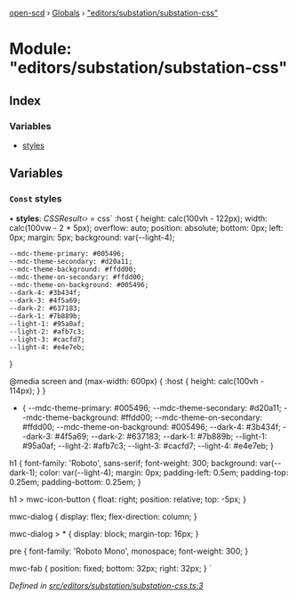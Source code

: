 [open-scd](../README.md) › [Globals](../globals.md) › ["editors/substation/substation-css"](_editors_substation_substation_css_.md)

# Module: "editors/substation/substation-css"

## Index

### Variables

* [styles](_editors_substation_substation_css_.md#const-styles)

## Variables

### `Const` styles

• **styles**: *CSSResult‹›* = css`
  :host {
    height: calc(100vh - 122px);
    width: calc(100vw - 2 * 5px);
    overflow: auto;
    position: absolute;
    bottom: 0px;
    left: 0px;
    margin: 5px;
    background: var(--light-4);

    --mdc-theme-primary: #005496;
    --mdc-theme-secondary: #d20a11;
    --mdc-theme-background: #ffdd00;
    --mdc-theme-on-secondary: #ffdd00;
    --mdc-theme-on-background: #005496;
    --dark-4: #3b434f;
    --dark-3: #4f5a69;
    --dark-2: #637183;
    --dark-1: #7b889b;
    --light-1: #95a0af;
    --light-2: #afb7c3;
    --light-3: #cacfd7;
    --light-4: #e4e7eb;
  }

  @media screen and (max-width: 600px) {
    :host {
      height: calc(100vh - 114px);
    }
  }

  * {
    --mdc-theme-primary: #005496;
    --mdc-theme-secondary: #d20a11;
    --mdc-theme-background: #ffdd00;
    --mdc-theme-on-secondary: #ffdd00;
    --mdc-theme-on-background: #005496;
    --dark-4: #3b434f;
    --dark-3: #4f5a69;
    --dark-2: #637183;
    --dark-1: #7b889b;
    --light-1: #95a0af;
    --light-2: #afb7c3;
    --light-3: #cacfd7;
    --light-4: #e4e7eb;
  }

  h1 {
    font-family: 'Roboto', sans-serif;
    font-weight: 300;
    background: var(--dark-1);
    color: var(--light-4);
    margin: 0px;
    padding-left: 0.5em;
    padding-top: 0.25em;
    padding-bottom: 0.25em;
  }

  h1 > mwc-icon-button {
    float: right;
    position: relative;
    top: -5px;
  }

  mwc-dialog {
    display: flex;
    flex-direction: column;
  }

  mwc-dialog > * {
    display: block;
    margin-top: 16px;
  }

  pre {
    font-family: 'Roboto Mono', monospace;
    font-weight: 300;
  }

  mwc-fab {
    position: fixed;
    bottom: 32px;
    right: 32px;
  }
`

*Defined in [src/editors/substation/substation-css.ts:3](https://github.com/openscd/open-scd/blob/b4790ce/src/editors/substation/substation-css.ts#L3)*
